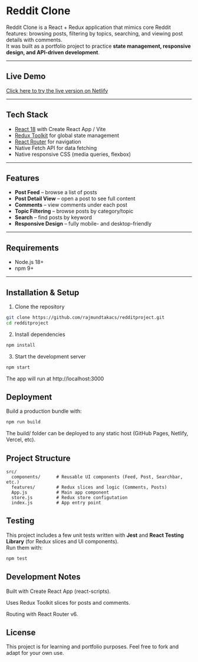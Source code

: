 # Reddit Clone

Reddit Clone is a React + Redux application that mimics core Reddit features: browsing posts, filtering by topics, searching, and viewing post details with comments.  
It was built as a portfolio project to practice **state management, responsive design, and API-driven development**.

---

## Live Demo
[Click here to try the live version on Netlify](https://mapadureddit.netlify.app)

---

## Tech Stack
- [React 18](https://react.dev/) with Create React App / Vite
- [Redux Toolkit](https://redux-toolkit.js.org/) for global state management
- [React Router](https://reactrouter.com/) for navigation
- Native Fetch API for data fetching
- Native responsive CSS (media queries, flexbox)

---

## Features
- **Post Feed** – browse a list of posts
- **Post Detail View** – open a post to see full content
- **Comments** – view comments under each post  
- **Topic Filtering** – browse posts by category/topic
- **Search** – find posts by keyword
- **Responsive Design** – fully mobile- and desktop-friendly  

---

## Requirements
- Node.js 18+  
- npm 9+

---

## Installation & Setup

1. Clone the repository
```bash
git clone https://github.com/rajmundtakacs/redditproject.git
cd redditproject
```

2. Install dependencies
```bash
npm install
```

3. Start the development server
```bash
npm start
```

The app will run at http://localhost:3000

## Deployment

Build a production bundle with:

```bash
npm run build
```

The build/ folder can be deployed to any static host (GitHub Pages, Netlify, Vercel, etc).

## Project Structure

```text
src/
  components/      # Reusable UI components (Feed, Post, Searchbar, etc.)
  features/        # Redux slices and logic (Comments, Posts)
  App.js           # Main app component
  store.js         # Redux store configutation
  index.js         # App entry point
```
## Testing
This project includes a few unit tests written with **Jest** and **React Testing Library** (for Redux slices and UI components).  
Run them with:

```bash
npm test
```

## Development Notes

Built with Create React App (react-scripts).

Uses Redux Toolkit slices for posts and comments.

Routing with React Router v6.

## License

This project is for learning and portfolio purposes.
Feel free to fork and adapt for your own use.
